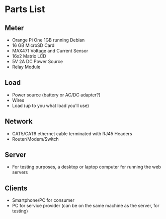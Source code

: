 # Parts List

## Meter
- Orange Pi One 1GB running Debian
- 16 GB MicroSD Card
- MAX471 Voltage and Current Sensor
- 16x2 Matrix LCD
- 5V 2A DC Power Source
- Relay Module

## Load
- Power source (battery or AC/DC adapter?)
- Wires
- Load (up to you what load you'll use)

## Network
- CAT5/CAT6 ethernet cable terminated with RJ45 Headers
- Router/Modem/Switch

## Server
- For testing purposes, a desktop or laptop computer for running the web servers

## Clients
- Smartphone/PC for consumer
- PC for service provider (can be on the same machine as the server, for testing)
